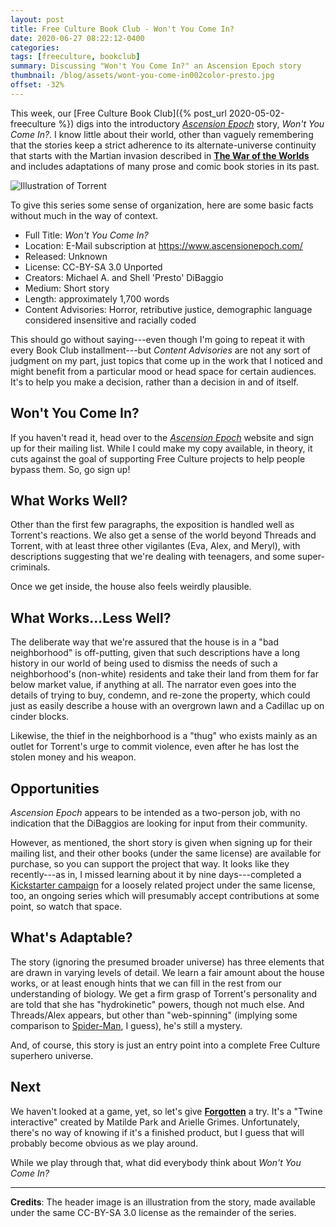 ```yaml
---
layout: post
title: Free Culture Book Club - Won't You Come In?
date: 2020-06-27 08:22:12-0400
categories:
tags: [freeculture, bookclub]
summary: Discussing "Won't You Come In?" an Ascension Epoch story
thumbnail: /blog/assets/wont-you-come-in002color-presto.jpg
offset: -32%
---
```


This week, our [Free Culture Book Club]({% post_url 2020-05-02-freeculture %}) digs into the introductory [*Ascension Epoch*](https://www.ascensionepoch.com/) story, *Won't You Come In?*.  I know little about their world, other than vaguely remembering that the stories keep a strict adherence to its alternate-universe continuity that starts with the Martian invasion described in [**The War of the Worlds**](https://en.wikipedia.org/wiki/The_War_of_the_Worlds) and includes adaptations of many prose and comic book stories in its past.

![Illustration of Torrent](/blog/assets/wont-you-come-in002color-presto.jpg "Illustration of Torrent")

To give this series some sense of organization, here are some basic facts without much in the way of context.

 * Full Title:  *Won't You Come In?*
 * Location:  E-Mail subscription at <https://www.ascensionepoch.com/>
 * Released:  Unknown
 * License:  CC-BY-SA 3.0 Unported
 * Creators:  Michael A. and Shell 'Presto' DiBaggio
 * Medium:  Short story
 * Length:  approximately 1,700 words
 * Content Advisories:  Horror, retributive justice, demographic language considered insensitive and racially coded

This should go without saying---even though I'm going to repeat it with every Book Club installment---but *Content Advisories* are not any sort of judgment on my part, just topics that come up in the work that I noticed and might benefit from a particular mood or head space for certain audiences.  It's to help you make a decision, rather than a decision in and of itself.

## Won't You Come In?

If you haven't read it, head over to the [*Ascension Epoch*](https://www.ascensionepoch.com/) website and sign up for their mailing list.  While I could make my copy available, in theory, it cuts against the goal of supporting Free Culture projects to help people bypass them.  So, go sign up!  <i class="far fa-hand-point-right"></i>

## What Works Well?

Other than the first few paragraphs, the exposition is handled well as Torrent's reactions.  We also get a sense of the world beyond Threads and Torrent, with at least three other vigilantes (Eva, Alex, and Meryl), with descriptions suggesting that we're dealing with teenagers, and some super-criminals.

Once we get inside, the house also feels weirdly plausible.

## What Works...Less Well?

The deliberate way that we're assured that the house is in a "bad neighborhood" is off-putting, given that such descriptions have a long history in our world of being used to dismiss the needs of such a neighborhood's (non-white) residents and take their land from them for far below market value, if anything at all.  The narrator even goes into the details of trying to buy, condemn, and re-zone the property, which could just as easily describe a house with an overgrown lawn and a Cadillac up on cinder blocks.

Likewise, the thief in the neighborhood is a "thug" who exists mainly as an outlet for Torrent's urge to commit violence, even after he has lost the stolen money and his weapon.

## Opportunities

*Ascension Epoch* appears to be intended as a two-person job, with no indication that the DiBaggios are looking for input from their community.

However, as mentioned, the short story is given when signing up for their mailing list, and their other books (under the same license) are available for purchase, so you can support the project that way.  It looks like they recently---as in, I missed learning about it by nine days---completed a [Kickstarter campaign](https://www.kickstarter.com/projects/mikedibaggio/dauntless-the-heroic-adventure-zine) for a loosely related project under the same license, too, an ongoing series which will presumably accept contributions at some point, so watch that space.

## What's Adaptable?

The story (ignoring the presumed broader universe) has three elements that are drawn in varying levels of detail.  We learn a fair amount about the house works, or at least enough hints that we can fill in the rest from our understanding of biology.  We get a firm grasp of Torrent's personality and are told that she has "hydrokinetic" powers, though not much else.  And Threads/Alex appears, but other than "web-spinning" (implying some comparison to [Spider-Man](https://en.wikipedia.org/wiki/Spider-Man), I guess), he's still a mystery.

And, of course, this story is just an entry point into a complete Free Culture superhero universe.

## Next

We haven't looked at a game, yet, so let's give [**Forgotten**](https://github.com/matildepark/forgotten) a try.  It's a "Twine interactive" created by Matilde Park and Arielle Grimes.  Unfortunately, there's no way of knowing if it's a finished product, but I guess that will probably become obvious as we play around.

While we play through that, what did everybody think about *Won't You Come In?*

* * *

**Credits**:  The header image is an illustration from the story, made available under the same CC-BY-SA 3.0 license as the remainder of the series.
